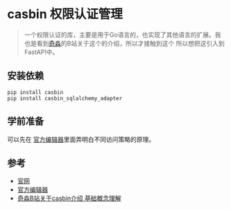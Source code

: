 # casbin 权限认证管理

> 一个权限认证的库，主要是用于Go语言的，也实现了其他语言的扩展。我也是看到[奇淼](https://github.com/piexlmax)的B站关于这个的介绍，所以才接触到这个
所以想把这引入到FastAPI中。

## 安装依赖
```
pip install casbin
pip install casbin_sqlalchemy_adapter
```

## 学前准备

可以先在 [官方编辑器](https://casbin.org/zh-CN/editor)里面弄明白不同访问策略的原理。


## 参考

- [官网](https://casbin.org/zh-CN/)
- [官方编辑器](https://casbin.org/zh-CN/editor)
- [奇淼B站关于casbin介绍 基础概念理解](https://www.bilibili.com/video/BV1qz4y167XP)
